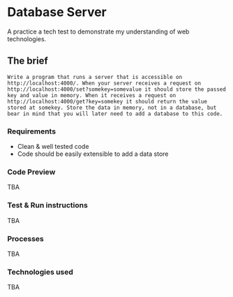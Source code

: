 # Database Server

A practice a tech test to demonstrate my understanding of web technologies.

## The brief

```
Write a program that runs a server that is accessible on http://localhost:4000/. When your server receives a request on http://localhost:4000/set?somekey=somevalue it should store the passed key and value in memory. When it receives a request on http://localhost:4000/get?key=somekey it should return the value stored at somekey. Store the data in memory, not in a database, but bear in mind that you will later need to add a database to this code.
```

### Requirements

* Clean & well tested code
* Code should be easily extensible to add a data store

### Code Preview
TBA

### Test & Run instructions
TBA
### Processes
TBA
### Technologies used
TBA
